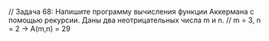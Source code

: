 // Задача 68: Напишите программу вычисления функции Аккермана с помощью рекурсии. Даны два неотрицательных числа m и n.
// m = 3, n = 2 -> A(m,n) = 29